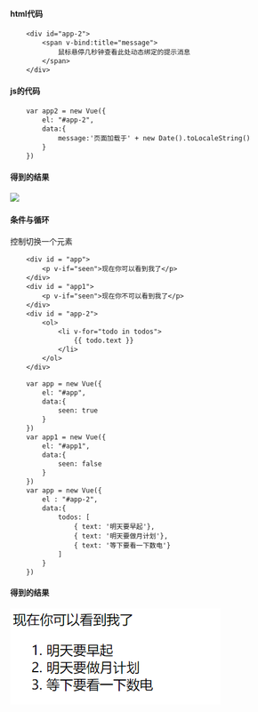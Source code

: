 #### html代码
~~~
    <div id="app-2">
        <span v-bind:title="message">
            鼠标悬停几秒钟查看此处动态绑定的提示消息
        </span>
    </div>
~~~
#### js的代码
~~~
    var app2 = new Vue({
        el: "#app-2",
        data:{
            message:'页面加载于' + new Date().toLocaleString()
        }
    })
~~~
#### 得到的结果
![](https://github.com/LHB153/vuejs_learning/blob/main/img/1607000997(1).png)

#### 条件与循环
控制切换一个元素
~~~
    <div id = "app">
        <p v-if="seen">现在你可以看到我了</p>
    </div>
    <div id = "app1">
        <p v-if="seen">现在你不可以看到我了</p>
    </div>
    <div id = "app-2">
        <ol>
            <li v-for="todo in todos">
                {{ todo.text }}
            </li>
        </ol>
    </div>
~~~
~~~
    var app = new Vue({
        el: "#app",
        data:{
            seen: true
        }
    })
    var app1 = new Vue({
        el: "#app1",
        data:{
            seen: false
        }
    })
    var app = new Vue({
        el : "#app-2",
        data:{
            todos: [
                { text: '明天要早起'},
                { text: '明天要做月计划'},
                { text: '等下要看一下数电'}
            ]
        }
    })
~~~
#### 得到的结果
![](https://github.com/LHB153/vuejs_learning/blob/main/img/3.PNG)
